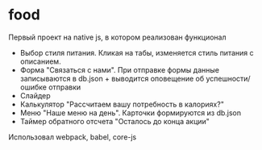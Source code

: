 # food

<p>Первый проект на native js, в котором реализован функционал</p>

<ul>
	<li>Выбор стиля питания. Кликая на табы, изменяется стиль питания с описанием.</li>
	<li>Форма &quot;Связаться с нами&quot;. При отправке формы данные записываются в db.json + выводится оповещение об успешности/ошибке отправки</li>
	<li>Слайдер</li>
	<li>Калькулятор &quot;Рассчитаем вашу потребность в калориях?&quot;</li>
	<li>Меню &quot;Наше меню на день&quot;. Карточки формируются из db.json</li>
	<li>Таймер обратного отсчета &quot;Осталось до конца акции&quot;</li>
</ul>

<p>Использовал webpack, babel, core-js</p>
